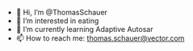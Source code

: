 - 👋 Hi, I’m @ThomasSchauer
- 👀 I’m interested in eating
- 🌱 I’m currently learning Adaptive Autosar
- 📫 How to reach me: thomas.schauer@vector.com

<!---
ThomasSchauer/ThomasSchauer is a ✨ special ✨ repository because its `README.md` (this file) appears on your GitHub profile.
You can click the Preview link to take a look at your changes.
--->
